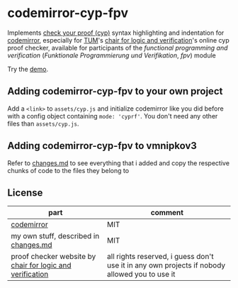 # codemirror-cyp-fpv
Implements [check your proof (cyp)](https://github.com/noschinl/cyp) syntax highlighting and indentation for [codemirror](https://codemirror.net), especially for [TUM](https://tum.de)'s [chair for logic and verification](https://www21.in.tum.de/)'s online cyp proof checker, available for participants of the *functional programming and verification* (*Funktionale Programmierung und Verifikation*, *fpv*) module

Try the [demo](https://goldst.github.io/codemirror-cyp-fpv/).

## Adding codemirror-cyp-fpv to your own project
Add a `<link>` to `assets/cyp.js` and initialize codemirror like you did before with a config object containing `mode: 'cyprf'`. You don't need any other files than `assets/cyp.js`.

## Adding codemirror-cyp-fpv to vmnipkov3
Refer to [changes.md](./changes.md) to see everything that i added and copy the respective chunks of code to the files they belong to

## License
part | comment
-|-
[codemirror](https://codemirror.net) | MIT
my own stuff, described in [changes.md](./changes.md) | MIT
proof checker website by [chair for logic and verification](https://www21.in.tum.de/) | all rights reserved, i guess don't use it in any own projects if nobody allowed you to use it